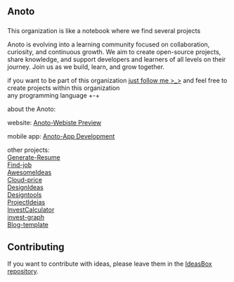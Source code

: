 ## Anoto

###
This organization is like a notebook where we find several projects

Anoto is evolving into a learning community focused on collaboration, curiosity, and continuous growth. 
We aim to create open-source projects, share knowledge, and support developers and learners of all levels on their journey. Join us as we build, learn, and grow together.


if you want to be part of this organization [just follow me >_>](https://github.com/MatheusAlvesPereira) and feel free to create projects within this organization
<br>any programming language +-+


about the Anoto:

website:
[Anoto-Webiste Preview](https://anoto-website.vercel.app/)<br>


mobile app:
[Anoto-App Development](https://github.com/Anoto-ecossistem/Anoto-App)


other projects:<br>
[Generate-Resume](https://github.com/MatheusAlvesPereira/generate-resume.git)<br>
[Find-job](https://github.com/Anoto-ecossistem/find-job)<br>
[AwesomeIdeas](https://github.com/Anoto-ecossistem/awesomeideias)<br>
[Cloud-price](https://github.com/Anoto-ecossistem/cloud-price)<br>
[DesignIdeas](https://github.com/Anoto-ecossistem/designideias)<br>
[Designtools](https://github.com/Anoto-ecossistem/designtools)<br>
[ProjectIdeias](https://github.com/Anoto-ecossistem/project-ideias)<br>
[InvestCalculator](https://github.com/Anoto-ecossistem/invest-calculator)<br>
[invest-graph](https://github.com/Anoto-ecossistem/invest-graph)<br>
[Blog-template](https://github.com/Anoto-ecossistem/Blog-template)<br>


## Contributing

If you want to contribute with ideas, please leave them in the [IdeasBox repository](https://github.com/Anoto-ecossistem/IdeasBox).

